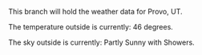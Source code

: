 This branch will hold the weather data for Provo, UT.

The temperature outside is currently: 46 degrees.

The sky outside is currently: Partly Sunny with Showers.
